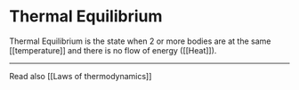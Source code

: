 # Thermal Equilibrium

Thermal Equilibrium is the state when 2 or more bodies are at the same [[temperature]] and there is no flow of energy ([[Heat]]).




---
Read also [[Laws of thermodynamics]]